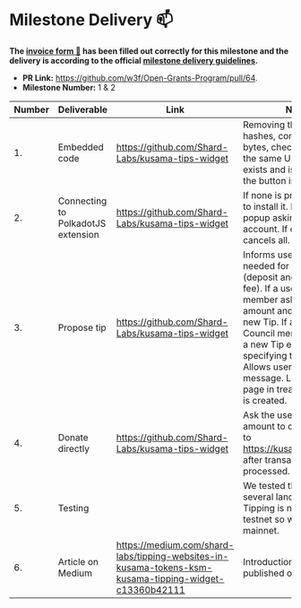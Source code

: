 # Milestone Delivery :mailbox:

**The [invoice form :pencil:](https://forms.gle/8Wx7nxtq8fKrsuEz8) has been filled out correctly for this milestone and the delivery is according to the official [milestone delivery guidelines](https://github.com/w3f/General-Grants-Program/blob/master/grants/milestone-deliverables-guidelines.md).**

- **PR Link:** https://github.com/w3f/Open-Grants-Program/pull/64.
- **Milestone Number:** 1 & 2

| Number | Deliverable                        | Link                                                                                                   | Notes                                                                                                                                                                                                                                                                                                                                     |
| ------ | ---------------------------------- | ------------------------------------------------------------------------------------------------------ | ----------------------------------------------------------------------------------------------------------------------------------------------------------------------------------------------------------------------------------------------------------------------------------------------------------------------------------------- |
| 1.     | Embedded code                      | https://github.com/Shard-Labs/kusama-tips-widget                                                       | Removing the UTM, hashes, converting URL to bytes, checking if a tip for the same URL already exists and is active, if not the button is available.                                                                                                                                                                                       |
| 2.     | Connecting to PolkadotJS extension | https://github.com/Shard-Labs/kusama-tips-widget                                                       | If none is present, offers to install it. If allowed, a popup asking to select an account. If denied, cancels all.                                                                                                                                                                                                                        |
| 3.     | Propose tip                        | https://github.com/Shard-Labs/kusama-tips-widget                                                       | Informs user of the funds needed for tip proposal (deposit and transaction fee). If a user is a Council member asks for the amount and creates a new Tip. If a user is not a Council member, creates a new Tip entry without specifying the amount. Allows user to attach a message. Links to tips page in treasury after Tip is created. |
| 4.     | Donate directly                    | https://github.com/Shard-Labs/kusama-tips-widget                                                       | Ask the user for an amount to donate. Links to https://kusama.subscan.io after transaction is processed.                                                                                                                                                                                                                                  |
| 5.     | Testing                            |                                                                                                        | We tested the widget on several landing pages: Tipping is not possible on testnet so we did it on mainnet.                                                                                                                                                                                                                                |
| 6.     | Article on Medium                  | https://medium.com/shard-labs/tipping-websites-in-kusama-tokens-ksm-kusama-tipping-widget-c13360b42111 | Introductionary article published on Medium.                                                                                                                                                                                                                                                                                              |
